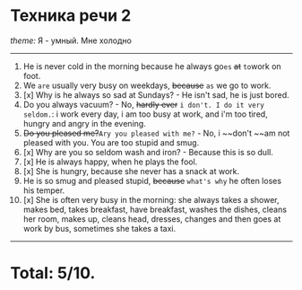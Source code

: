 # Техника речи 2
*theme:* Я - умный. Мне холодно

---
1. He is never cold in the morning because he always go`es` ~~at~~  `to`work on foot.
2. We `are` usually very busy on weekdays, ~~because~~ `as` we go to work.
3. [x] Why is he always so sad at Sundays? - He isn't sad, he is just bored.
4. Do you always vacuum? - No, ~~hardly ever~~ `i don't. I do it very seldom.`: i work every day, i am too busy at work, and i'm too tired, hungry and angry in the evening.
5. ~~Do you pleased me?~~`Ary you pleased with me?` - No, i ~~don't ~~am not pleased with you. You are too stupid and smug.
6. [x] Why are you so seldom wash and iron? - Because this is so dull.
7. [x] He is always happy, when he plays the fool.
8. [x] She is hungry, because she never has a snack at work.
9. He is so smug and pleased stupid, ~~because~~ `what's why` he often loses his temper.
10. [x] She is often very busy in the morning: she always takes a shower, makes bed, takes breakfast, have breakfast, washes the dishes, cleans her room, makes up, cleans head, dresses, changes and then goes at work by bus, sometimes she takes a taxi.
---
# Total: 5/10.